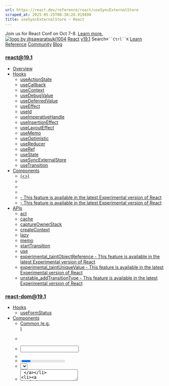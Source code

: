 ```yaml
---
url: https://react.dev/reference/react/useSyncExternalStore
scraped_at: 2025-05-25T08:38:20.919490
title: useSyncExternalStore – React
---
```


Join us for React Conf on Oct 7-8.
[Learn more.](https://conf.react.dev/)
[![logo by @sawaratsuki1004](https://react.dev/_next/image?url=%2Fimages%2Fuwu.png&w=128&q=75)](https://react.dev/)
[React](https://react.dev/)
[v19.1](https://react.dev/versions)
Search`⌘``Ctrl``K`
[Learn](https://react.dev/learn)
[Reference](https://react.dev/reference/react)
[Community](https://react.dev/community)
[Blog](https://react.dev/blog)
[](https://react.dev/community/translations)
[](https://github.com/facebook/react/releases)
### react@19.1
  * [Overview ](https://react.dev/reference/react "Overview")
  * [Hooks ](https://react.dev/reference/react/hooks "Hooks")
    * [useActionState ](https://react.dev/reference/react/useActionState "useActionState")
    * [useCallback ](https://react.dev/reference/react/useCallback "useCallback")
    * [useContext ](https://react.dev/reference/react/useContext "useContext")
    * [useDebugValue ](https://react.dev/reference/react/useDebugValue "useDebugValue")
    * [useDeferredValue ](https://react.dev/reference/react/useDeferredValue "useDeferredValue")
    * [useEffect ](https://react.dev/reference/react/useEffect "useEffect")
    * [useId ](https://react.dev/reference/react/useId "useId")
    * [useImperativeHandle ](https://react.dev/reference/react/useImperativeHandle "useImperativeHandle")
    * [useInsertionEffect ](https://react.dev/reference/react/useInsertionEffect "useInsertionEffect")
    * [useLayoutEffect ](https://react.dev/reference/react/useLayoutEffect "useLayoutEffect")
    * [useMemo ](https://react.dev/reference/react/useMemo "useMemo")
    * [useOptimistic ](https://react.dev/reference/react/useOptimistic "useOptimistic")
    * [useReducer ](https://react.dev/reference/react/useReducer "useReducer")
    * [useRef ](https://react.dev/reference/react/useRef "useRef")
    * [useState ](https://react.dev/reference/react/useState "useState")
    * [useSyncExternalStore ](https://react.dev/reference/react/useSyncExternalStore "useSyncExternalStore")
    * [useTransition ](https://react.dev/reference/react/useTransition "useTransition")
  * [Components ](https://react.dev/reference/react/components "Components")
    * [<Fragment> (<>) ](https://react.dev/reference/react/Fragment "<Fragment> \(<>\)")
    * [<Profiler> ](https://react.dev/reference/react/Profiler "<Profiler>")
    * [<StrictMode> ](https://react.dev/reference/react/StrictMode "<StrictMode>")
    * [<Suspense> ](https://react.dev/reference/react/Suspense "<Suspense>")
    * [<Activity> - This feature is available in the latest Experimental version of React](https://react.dev/reference/react/Activity "<Activity>")
    * [<ViewTransition> - This feature is available in the latest Experimental version of React](https://react.dev/reference/react/ViewTransition "<ViewTransition>")
  * [APIs ](https://react.dev/reference/react/apis "APIs")
    * [act ](https://react.dev/reference/react/act "act")
    * [cache ](https://react.dev/reference/react/cache "cache")
    * [captureOwnerStack ](https://react.dev/reference/react/captureOwnerStack "captureOwnerStack")
    * [createContext ](https://react.dev/reference/react/createContext "createContext")
    * [lazy ](https://react.dev/reference/react/lazy "lazy")
    * [memo ](https://react.dev/reference/react/memo "memo")
    * [startTransition ](https://react.dev/reference/react/startTransition "startTransition")
    * [use ](https://react.dev/reference/react/use "use")
    * [experimental_taintObjectReference  - This feature is available in the latest Experimental version of React](https://react.dev/reference/react/experimental_taintObjectReference "experimental_taintObjectReference")
    * [experimental_taintUniqueValue  - This feature is available in the latest Experimental version of React](https://react.dev/reference/react/experimental_taintUniqueValue "experimental_taintUniqueValue")
    * [unstable_addTransitionType  - This feature is available in the latest Experimental version of React](https://react.dev/reference/react/addTransitionType "unstable_addTransitionType")
### react-dom@19.1
  * [Hooks ](https://react.dev/reference/react-dom/hooks "Hooks")
    * [useFormStatus ](https://react.dev/reference/react-dom/hooks/useFormStatus "useFormStatus")
  * [Components ](https://react.dev/reference/react-dom/components "Components")
    * [Common (e.g. <div>) ](https://react.dev/reference/react-dom/components/common "Common \(e.g. <div>\)")
    * [<form> ](https://react.dev/reference/react-dom/components/form "<form>")
    * [<input> ](https://react.dev/reference/react-dom/components/input "<input>")
    * [<option> ](https://react.dev/reference/react-dom/components/option "<option>")
    * [<progress> ](https://react.dev/reference/react-dom/components/progress "<progress>")
    * [<select> ](https://react.dev/reference/react-dom/components/select "<select>")
    * [<textarea> ](https://react.dev/reference/react-dom/components/textarea "<textarea>")
    * [<link> ](https://react.dev/reference/react-dom/components/link "<link>")
    * [<meta> ](https://react.dev/reference/react-dom/components/meta "<meta>")
    * [<script> ](https://react.dev/reference/react-dom/components/script "<script>")
    * [<style> ](https://react.dev/reference/react-dom/components/style "<style>")
    * [<title> ](https://react.dev/reference/react-dom/components/title "<title>")
  * [APIs ](https://react.dev/reference/react-dom "APIs")
    * [createPortal ](https://react.dev/reference/react-dom/createPortal "createPortal")
    * [flushSync ](https://react.dev/reference/react-dom/flushSync "flushSync")
    * [preconnect ](https://react.dev/reference/react-dom/preconnect "preconnect")
    * [prefetchDNS ](https://react.dev/reference/react-dom/prefetchDNS "prefetchDNS")
    * [preinit ](https://react.dev/reference/react-dom/preinit "preinit")
    * [preinitModule ](https://react.dev/reference/react-dom/preinitModule "preinitModule")
    * [preload ](https://react.dev/reference/react-dom/preload "preload")
    * [preloadModule ](https://react.dev/reference/react-dom/preloadModule "preloadModule")
  * [Client APIs ](https://react.dev/reference/react-dom/client "Client APIs")
    * [createRoot ](https://react.dev/reference/react-dom/client/createRoot "createRoot")
    * [hydrateRoot ](https://react.dev/reference/react-dom/client/hydrateRoot "hydrateRoot")
  * [Server APIs ](https://react.dev/reference/react-dom/server "Server APIs")
    * [renderToPipeableStream ](https://react.dev/reference/react-dom/server/renderToPipeableStream "renderToPipeableStream")
    * [renderToReadableStream ](https://react.dev/reference/react-dom/server/renderToReadableStream "renderToReadableStream")
    * [renderToStaticMarkup ](https://react.dev/reference/react-dom/server/renderToStaticMarkup "renderToStaticMarkup")
    * [renderToString ](https://react.dev/reference/react-dom/server/renderToString "renderToString")
  * [Static APIs ](https://react.dev/reference/react-dom/static "Static APIs")
    * [prerender ](https://react.dev/reference/react-dom/static/prerender "prerender")
    * [prerenderToNodeStream ](https://react.dev/reference/react-dom/static/prerenderToNodeStream "prerenderToNodeStream")
### Rules of React
  * [Overview ](https://react.dev/reference/rules "Overview")
    * [Components and Hooks must be pure ](https://react.dev/reference/rules/components-and-hooks-must-be-pure "Components and Hooks must be pure")
    * [React calls Components and Hooks ](https://react.dev/reference/rules/react-calls-components-and-hooks "React calls Components and Hooks")
    * [Rules of Hooks ](https://react.dev/reference/rules/rules-of-hooks "Rules of Hooks")
### React Server Components
  * [Server Components ](https://react.dev/reference/rsc/server-components "Server Components")
  * [Server Functions ](https://react.dev/reference/rsc/server-functions "Server Functions")
  * [Directives ](https://react.dev/reference/rsc/directives "Directives")
    * ['use client' ](https://react.dev/reference/rsc/use-client "'use client'")
    * ['use server' ](https://react.dev/reference/rsc/use-server "'use server'")
### Legacy APIs
  * [Legacy React APIs ](https://react.dev/reference/react/legacy "Legacy React APIs")
    * [Children ](https://react.dev/reference/react/Children "Children")
    * [cloneElement ](https://react.dev/reference/react/cloneElement "cloneElement")
    * [Component ](https://react.dev/reference/react/Component "Component")
    * [createElement ](https://react.dev/reference/react/createElement "createElement")
    * [createRef ](https://react.dev/reference/react/createRef "createRef")
    * [forwardRef ](https://react.dev/reference/react/forwardRef "forwardRef")
    * [isValidElement ](https://react.dev/reference/react/isValidElement "isValidElement")
    * [PureComponent ](https://react.dev/reference/react/PureComponent "PureComponent")


Is this page useful?
[API Reference](https://react.dev/reference/react)
[Hooks](https://react.dev/reference/react/hooks)
# useSyncExternalStore[](https://react.dev/reference/react/useSyncExternalStore#undefined "Link for this heading")
`useSyncExternalStore` is a React Hook that lets you subscribe to an external store.
```

const snapshot = useSyncExternalStore(subscribe, getSnapshot, getServerSnapshot?)

```

  * [Reference ](https://react.dev/reference/react/useSyncExternalStore#reference)
    * [`useSyncExternalStore(subscribe, getSnapshot, getServerSnapshot?)` ](https://react.dev/reference/react/useSyncExternalStore#usesyncexternalstore)
  * [Usage ](https://react.dev/reference/react/useSyncExternalStore#usage)
    * [Subscribing to an external store ](https://react.dev/reference/react/useSyncExternalStore#subscribing-to-an-external-store)
    * [Subscribing to a browser API ](https://react.dev/reference/react/useSyncExternalStore#subscribing-to-a-browser-api)
    * [Extracting the logic to a custom Hook ](https://react.dev/reference/react/useSyncExternalStore#extracting-the-logic-to-a-custom-hook)
    * [Adding support for server rendering ](https://react.dev/reference/react/useSyncExternalStore#adding-support-for-server-rendering)
  * [Troubleshooting ](https://react.dev/reference/react/useSyncExternalStore#troubleshooting)
    * [I’m getting an error: “The result of `getSnapshot` should be cached” ](https://react.dev/reference/react/useSyncExternalStore#im-getting-an-error-the-result-of-getsnapshot-should-be-cached)
    * [My `subscribe` function gets called after every re-render ](https://react.dev/reference/react/useSyncExternalStore#my-subscribe-function-gets-called-after-every-re-render)


## Reference [](https://react.dev/reference/react/useSyncExternalStore#reference "Link for Reference ")
### `useSyncExternalStore(subscribe, getSnapshot, getServerSnapshot?)` [](https://react.dev/reference/react/useSyncExternalStore#usesyncexternalstore "Link for this heading")
Call `useSyncExternalStore` at the top level of your component to read a value from an external data store.
```

import { useSyncExternalStore } from 'react';
import { todosStore } from './todoStore.js';
function TodosApp() {
 const todos = useSyncExternalStore(todosStore.subscribe, todosStore.getSnapshot);
 // ...
}

```

It returns the snapshot of the data in the store. You need to pass two functions as arguments:
  1. The `subscribe` function should subscribe to the store and return a function that unsubscribes.
  2. The `getSnapshot` function should read a snapshot of the data from the store.


[See more examples below.](https://react.dev/reference/react/useSyncExternalStore#usage)
#### Parameters [](https://react.dev/reference/react/useSyncExternalStore#parameters "Link for Parameters ")
  * `subscribe`: A function that takes a single `callback` argument and subscribes it to the store. When the store changes, it should invoke the provided `callback`, which will cause React to re-call `getSnapshot` and (if needed) re-render the component. The `subscribe` function should return a function that cleans up the subscription.
  * `getSnapshot`: A function that returns a snapshot of the data in the store that’s needed by the component. While the store has not changed, repeated calls to `getSnapshot` must return the same value. If the store changes and the returned value is different (as compared by [`Object.is`](https://developer.mozilla.org/en-US/docs/Web/JavaScript/Reference/Global_Objects/Object/is)), React re-renders the component.
  * **optional** `getServerSnapshot`: A function that returns the initial snapshot of the data in the store. It will be used only during server rendering and during hydration of server-rendered content on the client. The server snapshot must be the same between the client and the server, and is usually serialized and passed from the server to the client. If you omit this argument, rendering the component on the server will throw an error.


#### Returns [](https://react.dev/reference/react/useSyncExternalStore#returns "Link for Returns ")
The current snapshot of the store which you can use in your rendering logic.
#### Caveats [](https://react.dev/reference/react/useSyncExternalStore#caveats "Link for Caveats ")
  * The store snapshot returned by `getSnapshot` must be immutable. If the underlying store has mutable data, return a new immutable snapshot if the data has changed. Otherwise, return a cached last snapshot.
  * If a different `subscribe` function is passed during a re-render, React will re-subscribe to the store using the newly passed `subscribe` function. You can prevent this by declaring `subscribe` outside the component.
  * If the store is mutated during a [non-blocking Transition update](https://react.dev/reference/react/useTransition), React will fall back to performing that update as blocking. Specifically, for every Transition update, React will call `getSnapshot` a second time just before applying changes to the DOM. If it returns a different value than when it was called originally, React will restart the update from scratch, this time applying it as a blocking update, to ensure that every component on screen is reflecting the same version of the store.
  * It’s not recommended to _suspend_ a render based on a store value returned by `useSyncExternalStore`. The reason is that mutations to the external store cannot be marked as [non-blocking Transition updates](https://react.dev/reference/react/useTransition), so they will trigger the nearest [`Suspense` fallback](https://react.dev/reference/react/Suspense), replacing already-rendered content on screen with a loading spinner, which typically makes a poor UX.
For example, the following are discouraged:
```

const LazyProductDetailPage = lazy(() => import('./ProductDetailPage.js'));
function ShoppingApp() {
 const selectedProductId = useSyncExternalStore(...);
 // ❌ Calling `use` with a Promise dependent on `selectedProductId`
 const data = use(fetchItem(selectedProductId))
 // ❌ Conditionally rendering a lazy component based on `selectedProductId`
 return selectedProductId != null ? <LazyProductDetailPage /> : <FeaturedProducts />;
}

```



## Usage [](https://react.dev/reference/react/useSyncExternalStore#usage "Link for Usage ")
### Subscribing to an external store [](https://react.dev/reference/react/useSyncExternalStore#subscribing-to-an-external-store "Link for Subscribing to an external store ")
Most of your React components will only read data from their [props,](https://react.dev/learn/passing-props-to-a-component) [state,](https://react.dev/reference/react/useState) and [context.](https://react.dev/reference/react/useContext) However, sometimes a component needs to read some data from some store outside of React that changes over time. This includes:
  * Third-party state management libraries that hold state outside of React.
  * Browser APIs that expose a mutable value and events to subscribe to its changes.


Call `useSyncExternalStore` at the top level of your component to read a value from an external data store.
```

import { useSyncExternalStore } from 'react';
import { todosStore } from './todoStore.js';
function TodosApp() {
 const todos = useSyncExternalStore(todosStore.subscribe, todosStore.getSnapshot);
 // ...
}

```

It returns the snapshot of the data in the store. You need to pass two functions as arguments:
  1. The `subscribe` function should subscribe to the store and return a function that unsubscribes.
  2. The `getSnapshot` function should read a snapshot of the data from the store.


React will use these functions to keep your component subscribed to the store and re-render it on changes.
For example, in the sandbox below, `todosStore` is implemented as an external store that stores data outside of React. The `TodosApp` component connects to that external store with the `useSyncExternalStore` Hook.
App.jstodoStore.js
App.js
ResetFork
```
import { useSyncExternalStore } from 'react';
import { todosStore } from './todoStore.js';
export default function TodosApp() {
 const todos = useSyncExternalStore(todosStore.subscribe, todosStore.getSnapshot);
 return (
  <>
   <button onClick={() => todosStore.addTodo()}>Add todo</button>
   <hr />
   <ul>
    {todos.map(todo => (
     <li key={todo.id}>{todo.text}</li>
    ))}
   </ul>
  </>
 );
}

```

Show more
### Note
When possible, we recommend using built-in React state with [`useState`](https://react.dev/reference/react/useState) and [`useReducer`](https://react.dev/reference/react/useReducer) instead. The `useSyncExternalStore` API is mostly useful if you need to integrate with existing non-React code.
### Subscribing to a browser API [](https://react.dev/reference/react/useSyncExternalStore#subscribing-to-a-browser-api "Link for Subscribing to a browser API ")
Another reason to add `useSyncExternalStore` is when you want to subscribe to some value exposed by the browser that changes over time. For example, suppose that you want your component to display whether the network connection is active. The browser exposes this information via a property called [`navigator.onLine`.](https://developer.mozilla.org/en-US/docs/Web/API/Navigator/onLine)
This value can change without React’s knowledge, so you should read it with `useSyncExternalStore`.
```

import { useSyncExternalStore } from 'react';
function ChatIndicator() {
 const isOnline = useSyncExternalStore(subscribe, getSnapshot);
 // ...
}

```

To implement the `getSnapshot` function, read the current value from the browser API:
```

function getSnapshot() {
 return navigator.onLine;
}

```

Next, you need to implement the `subscribe` function. For example, when `navigator.onLine` changes, the browser fires the [`online`](https://developer.mozilla.org/en-US/docs/Web/API/Window/online_event) and [`offline`](https://developer.mozilla.org/en-US/docs/Web/API/Window/offline_event) events on the `window` object. You need to subscribe the `callback` argument to the corresponding events, and then return a function that cleans up the subscriptions:
```

function subscribe(callback) {
 window.addEventListener('online', callback);
 window.addEventListener('offline', callback);
 return () => {
  window.removeEventListener('online', callback);
  window.removeEventListener('offline', callback);
 };
}

```

Now React knows how to read the value from the external `navigator.onLine` API and how to subscribe to its changes. Disconnect your device from the network and notice that the component re-renders in response:
App.js
App.js
Download ResetFork
```
import { useSyncExternalStore } from 'react';
export default function ChatIndicator() {
 const isOnline = useSyncExternalStore(subscribe, getSnapshot);
 return <h1>{isOnline ? '✅ Online' : '❌ Disconnected'}</h1>;
}
function getSnapshot() {
 return navigator.onLine;
}
function subscribe(callback) {
 window.addEventListener('online', callback);
 window.addEventListener('offline', callback);
 return () => {
  window.removeEventListener('online', callback);
  window.removeEventListener('offline', callback);
 };
}

```

Show more
### Extracting the logic to a custom Hook [](https://react.dev/reference/react/useSyncExternalStore#extracting-the-logic-to-a-custom-hook "Link for Extracting the logic to a custom Hook ")
Usually you won’t write `useSyncExternalStore` directly in your components. Instead, you’ll typically call it from your own custom Hook. This lets you use the same external store from different components.
For example, this custom `useOnlineStatus` Hook tracks whether the network is online:
```

import { useSyncExternalStore } from 'react';
export function useOnlineStatus() {
 const isOnline = useSyncExternalStore(subscribe, getSnapshot);
 return isOnline;
}
function getSnapshot() {
 // ...
}
function subscribe(callback) {
 // ...
}

```

Now different components can call `useOnlineStatus` without repeating the underlying implementation:
App.jsuseOnlineStatus.js
App.js
ResetFork
```
import { useOnlineStatus } from './useOnlineStatus.js';
function StatusBar() {
 const isOnline = useOnlineStatus();
 return <h1>{isOnline ? '✅ Online' : '❌ Disconnected'}</h1>;
}
function SaveButton() {
 const isOnline = useOnlineStatus();
 function handleSaveClick() {
  console.log('✅ Progress saved');
 }
 return (
  <button disabled={!isOnline} onClick={handleSaveClick}>
   {isOnline ? 'Save progress' : 'Reconnecting...'}
  </button>
 );
}
export default function App() {
 return (
  <>
   <SaveButton />
   <StatusBar />
  </>
 );
}

```

Show more
### Adding support for server rendering [](https://react.dev/reference/react/useSyncExternalStore#adding-support-for-server-rendering "Link for Adding support for server rendering ")
If your React app uses [server rendering,](https://react.dev/reference/react-dom/server) your React components will also run outside the browser environment to generate the initial HTML. This creates a few challenges when connecting to an external store:
  * If you’re connecting to a browser-only API, it won’t work because it does not exist on the server.
  * If you’re connecting to a third-party data store, you’ll need its data to match between the server and client.


To solve these issues, pass a `getServerSnapshot` function as the third argument to `useSyncExternalStore`:
```

import { useSyncExternalStore } from 'react';
export function useOnlineStatus() {
 const isOnline = useSyncExternalStore(subscribe, getSnapshot, getServerSnapshot);
 return isOnline;
}
function getSnapshot() {
 return navigator.onLine;
}
function getServerSnapshot() {
 return true; // Always show "Online" for server-generated HTML
}
function subscribe(callback) {
 // ...
}

```

The `getServerSnapshot` function is similar to `getSnapshot`, but it runs only in two situations:
  * It runs on the server when generating the HTML.
  * It runs on the client during [hydration](https://react.dev/reference/react-dom/client/hydrateRoot), i.e. when React takes the server HTML and makes it interactive.


This lets you provide the initial snapshot value which will be used before the app becomes interactive. If there is no meaningful initial value for the server rendering, omit this argument to [force rendering on the client.](https://react.dev/reference/react/Suspense#providing-a-fallback-for-server-errors-and-client-only-content)
### Note
Make sure that `getServerSnapshot` returns the same exact data on the initial client render as it returned on the server. For example, if `getServerSnapshot` returned some prepopulated store content on the server, you need to transfer this content to the client. One way to do this is to emit a `<script>` tag during server rendering that sets a global like `window.MY_STORE_DATA`, and read from that global on the client in `getServerSnapshot`. Your external store should provide instructions on how to do that.
## Troubleshooting [](https://react.dev/reference/react/useSyncExternalStore#troubleshooting "Link for Troubleshooting ")
### I’m getting an error: “The result of `getSnapshot` should be cached” [](https://react.dev/reference/react/useSyncExternalStore#im-getting-an-error-the-result-of-getsnapshot-should-be-cached "Link for this heading")
This error means your `getSnapshot` function returns a new object every time it’s called, for example:
```

function getSnapshot() {
 // 🔴 Do not return always different objects from getSnapshot
 return {
  todos: myStore.todos
 };
}

```

React will re-render the component if `getSnapshot` return value is different from the last time. This is why, if you always return a different value, you will enter an infinite loop and get this error.
Your `getSnapshot` object should only return a different object if something has actually changed. If your store contains immutable data, you can return that data directly:
```

function getSnapshot() {
 // ✅ You can return immutable data
 return myStore.todos;
}

```

If your store data is mutable, your `getSnapshot` function should return an immutable snapshot of it. This means it _does_ need to create new objects, but it shouldn’t do this for every single call. Instead, it should store the last calculated snapshot, and return the same snapshot as the last time if the data in the store has not changed. How you determine whether mutable data has changed depends on your mutable store.
### My `subscribe` function gets called after every re-render [](https://react.dev/reference/react/useSyncExternalStore#my-subscribe-function-gets-called-after-every-re-render "Link for this heading")
This `subscribe` function is defined _inside_ a component so it is different on every re-render:
```

function ChatIndicator() {
 // 🚩 Always a different function, so React will resubscribe on every re-render
 function subscribe() {
  // ...
 }
 const isOnline = useSyncExternalStore(subscribe, getSnapshot);
 // ...
}

```

React will resubscribe to your store if you pass a different `subscribe` function between re-renders. If this causes performance issues and you’d like to avoid resubscribing, move the `subscribe` function outside:
```

// ✅ Always the same function, so React won't need to resubscribe
function subscribe() {
 // ...
}
function ChatIndicator() {
 const isOnline = useSyncExternalStore(subscribe, getSnapshot);
 // ...
}

```

Alternatively, wrap `subscribe` into [`useCallback`](https://react.dev/reference/react/useCallback) to only resubscribe when some argument changes:
```

function ChatIndicator({ userId }) {
 // ✅ Same function as long as userId doesn't change
 const subscribe = useCallback(() => {
  // ...
 }, [userId]);
 const isOnline = useSyncExternalStore(subscribe, getSnapshot);
 // ...
}

```

[PrevioususeState](https://react.dev/reference/react/useState)[NextuseTransition](https://react.dev/reference/react/useTransition)
[](https://opensource.fb.com/)
Copyright © Meta Platforms, Inc
no uwu plz
uwu?
Logo by[@sawaratsuki1004](https://twitter.com/sawaratsuki1004)
[Learn React](https://react.dev/learn)
[Quick Start](https://react.dev/learn)
[Installation](https://react.dev/learn/installation)
[Describing the UI](https://react.dev/learn/describing-the-ui)
[Adding Interactivity](https://react.dev/learn/adding-interactivity)
[Managing State](https://react.dev/learn/managing-state)
[Escape Hatches](https://react.dev/learn/escape-hatches)
[API Reference](https://react.dev/reference/react)
[React APIs](https://react.dev/reference/react)
[React DOM APIs](https://react.dev/reference/react-dom)
[Community](https://react.dev/community)
[Code of Conduct](https://github.com/facebook/react/blob/main/CODE_OF_CONDUCT.md)
[Meet the Team](https://react.dev/community/team)
[Docs Contributors](https://react.dev/community/docs-contributors)
[Acknowledgements](https://react.dev/community/acknowledgements)
More
[Blog](https://react.dev/blog)
[React Native](https://reactnative.dev/)
[Privacy](https://opensource.facebook.com/legal/privacy)
[Terms](https://opensource.fb.com/legal/terms/)
[](https://www.facebook.com/react)[](https://twitter.com/reactjs)[](https://bsky.app/profile/react.dev)[](https://github.com/facebook/react)
## On this page
  * [Overview](https://react.dev/reference/react/useSyncExternalStore)
  * [Reference ](https://react.dev/reference/react/useSyncExternalStore#reference)
  * [`useSyncExternalStore(subscribe, getSnapshot, getServerSnapshot?)` ](https://react.dev/reference/react/useSyncExternalStore#usesyncexternalstore)
  * [Usage ](https://react.dev/reference/react/useSyncExternalStore#usage)
  * [Subscribing to an external store ](https://react.dev/reference/react/useSyncExternalStore#subscribing-to-an-external-store)
  * [Subscribing to a browser API ](https://react.dev/reference/react/useSyncExternalStore#subscribing-to-a-browser-api)
  * [Extracting the logic to a custom Hook ](https://react.dev/reference/react/useSyncExternalStore#extracting-the-logic-to-a-custom-hook)
  * [Adding support for server rendering ](https://react.dev/reference/react/useSyncExternalStore#adding-support-for-server-rendering)
  * [Troubleshooting ](https://react.dev/reference/react/useSyncExternalStore#troubleshooting)
  * [I’m getting an error: “The result of `getSnapshot` should be cached” ](https://react.dev/reference/react/useSyncExternalStore#im-getting-an-error-the-result-of-getsnapshot-should-be-cached)
  * [My `subscribe` function gets called after every re-render ](https://react.dev/reference/react/useSyncExternalStore#my-subscribe-function-gets-called-after-every-re-render)



